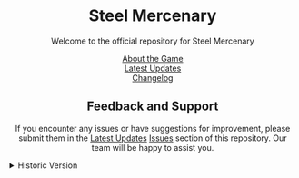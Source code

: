 <h1 align="center">Steel Mercenary</h1>

<p align="center">
  Welcome to the official repository for Steel Mercenary
</p>

<p align="center">
  <a href="https://www.roblox.com/games/7257541418">About the Game</a><br>
  <a href="https://github.com/bAKuL-Studio/Steel-Mercenary/releases/latest">Latest Updates</a><br>
  <a href="https://github.com/bAKuL-Studio/Steel-Mercenary/releases">Changelog</a>
</p>

<h2 align="center">Feedback and Support</h2>

<p align="center">
  If you encounter any issues or have suggestions for improvement, please submit them in the <a href="https://github.com/bAKuL-Studio/Steel-Mercenary/releases/latest">Latest Updates</a> <a href="https://github.com/bAKuL-Studio/Steel-Mercenary/issues">Issues</a> section of this repository. Our team will be happy to assist you.
</p>

<details>
  <summary>Historic Version</summary>
  <ul>
    <li>&nbsp;&nbsp;-</li>
  </ul>
</details>
